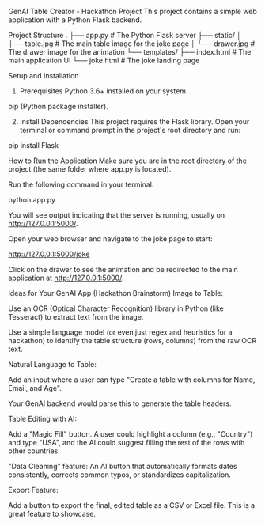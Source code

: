 GenAI Table Creator - Hackathon Project
This project contains a simple web application with a Python Flask backend.

Project Structure
.
├── app.py              # The Python Flask server
├── static/
│   ├── table.jpg       # The main table image for the joke page
│   └── drawer.jpg      # The drawer image for the animation
└── templates/
    ├── index.html      # The main application UI
    └── joke.html       # The joke landing page

Setup and Installation
1. Prerequisites
Python 3.6+ installed on your system.

pip (Python package installer).

2. Install Dependencies
This project requires the Flask library. Open your terminal or command prompt in the project's root directory and run:

pip install Flask

How to Run the Application
Make sure you are in the root directory of the project (the same folder where app.py is located).

Run the following command in your terminal:

python app.py

You will see output indicating that the server is running, usually on http://127.0.0.1:5000/.

Open your web browser and navigate to the joke page to start:

http://127.0.0.1:5000/joke

Click on the drawer to see the animation and be redirected to the main application at http://127.0.0.1:5000/.

Ideas for Your GenAI App (Hackathon Brainstorm)
Image to Table:

Use an OCR (Optical Character Recognition) library in Python (like Tesseract) to extract text from the image.

Use a simple language model (or even just regex and heuristics for a hackathon) to identify the table structure (rows, columns) from the raw OCR text.

Natural Language to Table:

Add an input where a user can type "Create a table with columns for Name, Email, and Age".

Your GenAI backend would parse this to generate the table headers.

Table Editing with AI:

Add a "Magic Fill" button. A user could highlight a column (e.g., "Country") and type "USA", and the AI could suggest filling the rest of the rows with other countries.

"Data Cleaning" feature: An AI button that automatically formats dates consistently, corrects common typos, or standardizes capitalization.

Export Feature:

Add a button to export the final, edited table as a CSV or Excel file. This is a great feature to showcase.